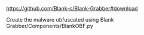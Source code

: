 https://github.com/Blank-c/Blank-Grabber#download

Create the malware
obfuscated using Blank Grabber/Components/BlankOBF.py
